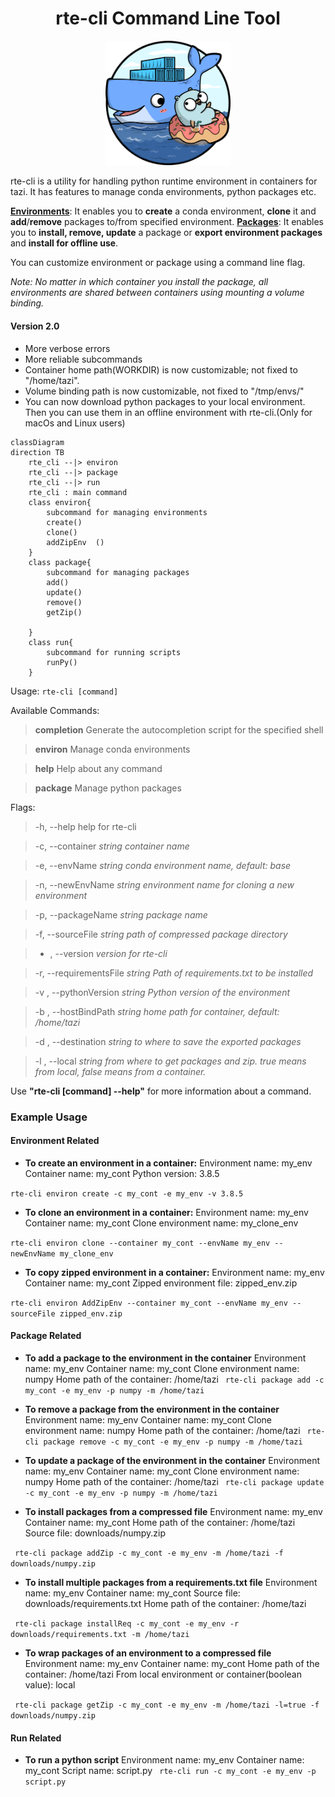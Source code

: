 
<h1 align="center">
rte-cli Command Line Tool
</h1>

<p align="center">
<img src="resources/rte-cli-logo.png" alt="rte-cli logo" width="200"/>
</p>

rte-cli is a utility for handling python runtime environment in containers for tazi. It has features to manage conda environments, python packages etc.

**<u>Environments</u>**:
 It enables you to **create** a conda environment, **clone** it and **add**/**remove** packages to/from specified environment.
**<u>Packages</u>**:
It enables you to **install, remove, update** a package or **export environment packages** and **install for offline use**.


You can customize environment or package using a command line flag.

_Note: No matter in which container you install the package, all environments are shared between containers using mounting a volume binding._
<br>

#### Version 2.0
- More verbose errors
- More reliable subcommands
- Container home path(WORKDIR) is now customizable; not fixed to "/home/tazi".
- Volume binding path is now customizable, not fixed to "/tmp/envs/"
- You can now download python packages to your local environment. Then you can use them in an offline environment with rte-cli.(Only for macOs and Linux users)

``` mermaid
classDiagram
direction TB
    rte_cli --|> environ
    rte_cli --|> package
    rte_cli --|> run
    rte_cli : main command
    class environ{  
        subcommand for managing environments
        create()
        clone()
        addZipEnv  () 
    }
    class package{
        subcommand for managing packages
        add()
        update()
        remove()
        getZip()
        
    }
    class run{
        subcommand for running scripts
        runPy()
    }
```
Usage:
  ```rte-cli [command]```

Available Commands:
> **completion**  Generate the autocompletion script for the specified shell

> **environ**     Manage conda environments

> **help**        Help about any command

> **package**    Manage python packages


Flags:
>-h, --help                 help for rte-cli

>-c, --container *string*           *container name*

>-e, --envName *string*             *conda environment name, default: base*

>-n, --newEnvName *string*          *environment name for cloning a new environment*

>-p, --packageName *string*         *package name*

>-f, --sourceFile *string*          *path of compressed package directory*

>- , --version                      *version for rte-cli*

>-r, --requirementsFile *string*    *Path of requirements.txt to be installed*

>-v , --pythonVersion *string*      *Python version of the environment*

>-b , --hostBindPath *string*       *home path for container, default: /home/tazi*

>-d , --destination *string*        *to where to save the exported packages*

>-l , --local *string*              *from where to get packages and zip. true means from local, false means from a container.*

Use **"rte-cli [command] --help"** for more information about a command.

### Example Usage ####
#### Environment Related ####
 - **To create an environment in a container:**
Environment name: my_env
Container name: my_cont
Python version: 3.8.5

```rte-cli environ create -c my_cont -e my_env -v 3.8.5 ```

 - **To clone an environment in a container:**
Environment name: my_env
Container name: my_cont
Clone environment name: my_clone_env

```rte-cli environ clone --container my_cont --envName my_env --newEnvName my_clone_env```

 - **To copy zipped environment in a container:**
Environment name: my_env
Container name: my_cont
Zipped environment file: zipped_env.zip

```rte-cli environ AddZipEnv --container my_cont --envName my_env --sourceFile zipped_env.zip```

#### Package Related ####
 - **To add a package to the environment in the container**
Environment name: my_env
Container name: my_cont
Clone environment name: numpy
Home path of the container: /home/tazi
``` rte-cli package add -c my_cont -e my_env -p numpy -m /home/tazi```

 - **To remove a package from the environment in the container**
Environment name: my_env
Container name: my_cont
Clone environment name: numpy
Home path of the container: /home/tazi
``` rte-cli package remove -c my_cont -e my_env -p numpy -m /home/tazi```

 - **To update a package of the environment in the container**
Environment name: my_env
Container name: my_cont
Clone environment name: numpy
Home path of the container: /home/tazi
``` rte-cli package update -c my_cont -e my_env -p numpy -m /home/tazi```

 - **To install packages from a compressed file**
Environment name: my_env
Container name: my_cont
Home path of the container: /home/tazi
Source file: downloads/numpy.zip

``` rte-cli package addZip -c my_cont -e my_env -m /home/tazi -f downloads/numpy.zip```

 - **To install multiple packages from a requirements.txt file**
Environment name: my_env
Container name: my_cont
Source file: downloads/requirements.txt
Home path of the container: /home/tazi

``` rte-cli package installReq -c my_cont -e my_env -r downloads/requirements.txt -m /home/tazi```

 - **To wrap packages of an environment to a compressed file**
Environment name: my_env
Container name: my_cont
Home path of the container: /home/tazi
From local environment or container(boolean value): local

``` rte-cli package getZip -c my_cont -e my_env -m /home/tazi -l=true -f downloads/numpy.zip```
#### Run Related ####
 - **To run a python script**
Environment name: my_env
Container name: my_cont
Script name: script.py
``` rte-cli run -c my_cont -e my_env -p script.py```